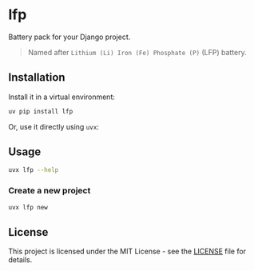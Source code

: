 # lfp

Battery pack for your Django project.

> Named after `Lithium (Li) Iron (Fe) Phosphate (P)` (LFP) battery.

## Installation

Install it in a virtual environment:

```bash
uv pip install lfp
```

Or, use it directly using `uvx`:

## Usage

```bash
uvx lfp --help
```

### Create a new project

```bash
uvx lfp new
```

## License

This project is licensed under the MIT License - see the [LICENSE](LICENSE) file for details.
